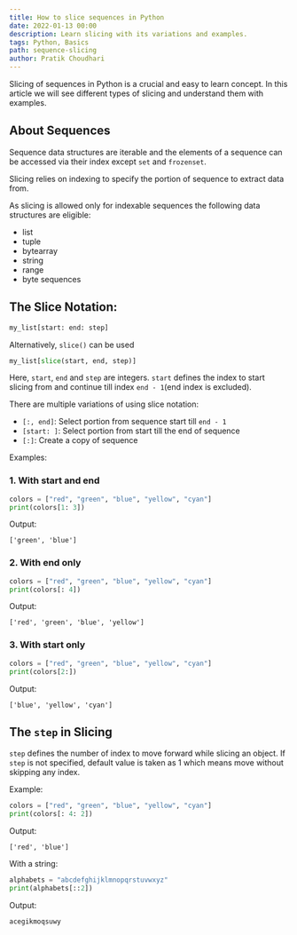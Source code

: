 ```yaml
---
title: How to slice sequences in Python
date: 2022-01-13 00:00
description: Learn slicing with its variations and examples.
tags: Python, Basics
path: sequence-slicing
author: Pratik Choudhari
---
```


Slicing of sequences in Python is a crucial and easy to learn concept. In this article we will see different types of slicing and understand them with examples.

## About Sequences

Sequence data structures are iterable and the elements of a sequence can be accessed via their index except `set` and `frozenset`.

Slicing relies on indexing to specify the portion of sequence to extract data from.

As slicing is allowed only for indexable sequences the following data structures are eligible:

- list
- tuple
- bytearray
- string
- range
- byte sequences

## The Slice Notation:

```python
my_list[start: end: step]
```

Alternatively, `slice()` can be used 

```python
my_list[slice(start, end, step)]
```

Here, `start`, `end` and `step` are integers. `start` defines the index to start slicing from and continue till index `end - 1`(end index is excluded).

There are multiple variations of using slice notation:

- `[:, end]`: Select portion from sequence start till `end - 1`
- `[start: ]`: Select portion from start till the end of sequence
- `[:]`: Create a copy of sequence

Examples:

### 1. With start and end
```python
colors = ["red", "green", "blue", "yellow", "cyan"]
print(colors[1: 3])
```

Output:
```console
['green', 'blue']
```

### 2. With end only
```python
colors = ["red", "green", "blue", "yellow", "cyan"]
print(colors[: 4])
```

Output:
```console
['red', 'green', 'blue', 'yellow']
```

### 3. With start only
```python
colors = ["red", "green", "blue", "yellow", "cyan"]
print(colors[2:])
```

Output:
```console
['blue', 'yellow', 'cyan']
```


## The `step` in Slicing
`step` defines the number of index to move forward while slicing an object. If `step` is not specified, default value is taken as 1 which means move without skipping any index.

Example:
```python
colors = ["red", "green", "blue", "yellow", "cyan"]
print(colors[: 4: 2])
```

Output:
```console
['red', 'blue']
```

With a string:
```python
alphabets = "abcdefghijklmnopqrstuvwxyz"
print(alphabets[::2])
```

Output:
```console
acegikmoqsuwy
```
